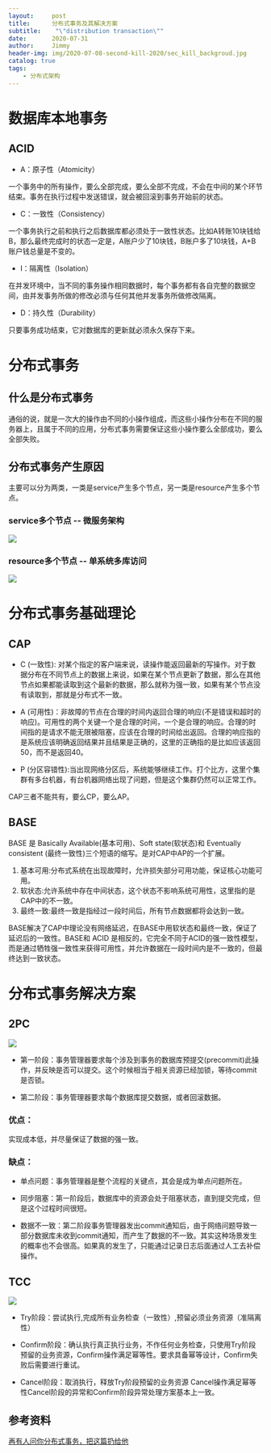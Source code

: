 ```yaml
---
layout:     post
title:      分布式事务及其解决方案
subtitle:    "\"distribution transaction\""
date:       2020-07-31
author:     Jimmy
header-img: img/2020-07-08-second-kill-2020/sec_kill_backgroud.jpg
catalog: true
tags:
    - 分布式架构
---
```


# 数据库本地事务
## ACID
* A：原子性（Atomicity）

一个事务中的所有操作，要么全部完成，要么全部不完成，不会在中间的某个环节结束。事务在执行过程中发送错误，就会被回滚到事务开始前的状态。

* C：一致性（Consistency）

一个事务执行之前和执行之后数据库都必须处于一致性状态。比如A转账10块钱给B，那么最终完成时的状态一定是，A账户少了10块钱，B账户多了10块钱，A+B账户钱总量是不变的。

* I：隔离性（Isolation）

在并发环境中，当不同的事务操作相同数据时，每个事务都有各自完整的数据空间，由并发事务所做的修改必须与任何其他并发事务所做修改隔离。

* D：持久性（Durability）

只要事务成功结束，它对数据库的更新就必须永久保存下来。


# 分布式事务

## 什么是分布式事务

通俗的说，就是一次大的操作由不同的小操作组成，而这些小操作分布在不同的服务器上，且属于不同的应用，分布式事务需要保证这些小操作要么全部成功，要么全部失败。

## 分布式事务产生原因

主要可以分为两类，一类是service产生多个节点，另一类是resource产生多个节点。

### service多个节点 -- 微服务架构

![](https://github.com/linbing1219/linbing1219.github.io/raw/master/img/2020-07-31-distributed-transaction-2020/order_service_pic.jpg)


### resource多个节点 -- 单系统多库访问

![](https://github.com/linbing1219/linbing1219.github.io/raw/master/img/2020-07-31-distributed-transaction-2020/multi_db.jpg)



# 分布式事务基础理论

## CAP

*  C (一致性): 对某个指定的客户端来说，读操作能返回最新的写操作。对于数据分布在不同节点上的数据上来说，如果在某个节点更新了数据，那么在其他节点如果都能读取到这个最新的数据，那么就称为强一致，如果有某个节点没有读取到，那就是分布式不一致。

* A (可用性)：非故障的节点在合理的时间内返回合理的响应(不是错误和超时的响应)。可用性的两个关键一个是合理的时间，一个是合理的响应。合理的时间指的是请求不能无限被阻塞，应该在合理的时间给出返回。合理的响应指的是系统应该明确返回结果并且结果是正确的，这里的正确指的是比如应该返回50，而不是返回40。

* P (分区容错性):当出现网络分区后，系统能够继续工作。打个比方，这里个集群有多台机器，有台机器网络出现了问题，但是这个集群仍然可以正常工作。

CAP三者不能共有，要么CP，要么AP。

## BASE

BASE 是 Basically Available(基本可用)、Soft state(软状态)和 Eventually consistent (最终一致性)三个短语的缩写。是对CAP中AP的一个扩展。

1. 基本可用:分布式系统在出现故障时，允许损失部分可用功能，保证核心功能可用。
1. 软状态:允许系统中存在中间状态，这个状态不影响系统可用性，这里指的是CAP中的不一致。
1. 最终一致:最终一致是指经过一段时间后，所有节点数据都将会达到一致。

BASE解决了CAP中理论没有网络延迟，在BASE中用软状态和最终一致，保证了延迟后的一致性。BASE和 ACID 是相反的，它完全不同于ACID的强一致性模型，而是通过牺牲强一致性来获得可用性，并允许数据在一段时间内是不一致的，但最终达到一致状态。

# 分布式事务解决方案

## 2PC

![](https://github.com/linbing1219/linbing1219.github.io/raw/master/img/2020-07-31-distributed-transaction-2020/2pc_pic.jpg)

* 第一阶段：事务管理器要求每个涉及到事务的数据库预提交(precommit)此操作，并反映是否可以提交。这个时候相当于相关资源已经加锁，等待commit是否锁。

* 第二阶段：事务管理器要求每个数据库提交数据，或者回滚数据。

### 优点：

实现成本低，并尽量保证了数据的强一致。

### 缺点：

- 单点问题：事务管理器是整个流程的关键点，其会是成为单点问题所在。

- 同步阻塞：第一阶段后，数据库中的资源会处于阻塞状态，直到提交完成，但是这个过程时间很短。

- 数据不一致：第二阶段事务管理器发出commit通知后，由于网络问题导致一部分数据库未收到commit通知，而产生了数据的不一致。其实这种场景发生的概率也不会很高。如果真的发生了，只能通过记录日志后面通过人工去补偿操作。

## TCC

![](https://github.com/linbing1219/linbing1219.github.io/raw/master/img/2020-07-31-distributed-transaction-2020/tcc_pic.jpg)

* Try阶段：尝试执行,完成所有业务检查（一致性）,预留必须业务资源（准隔离性）

* Confirm阶段：确认执行真正执行业务，不作任何业务检查，只使用Try阶段预留的业务资源，Confirm操作满足幂等性。要求具备幂等设计，Confirm失败后需要进行重试。

* Cancel阶段：取消执行，释放Try阶段预留的业务资源
Cancel操作满足幂等性Cancel阶段的异常和Confirm阶段异常处理方案基本上一致。

## 参考资料

[再有人问你分布式事务，把这篇扔给他](https://juejin.im/post/6844903647197806605)